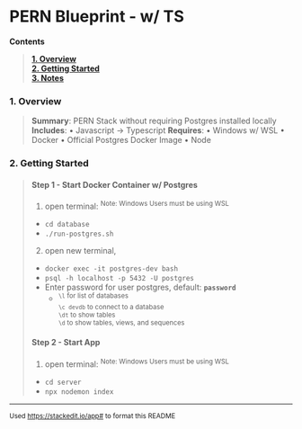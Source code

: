 # **PERN Blueprint - w/ TS**
**Contents**
>**[1. Overview](#overview)**  
**[2. Getting Started](#getting-started)**  
**[3. Notes](#notes)**  

### 1. Overview  
> **Summary**: PERN Stack without requiring Postgres installed locally  
> **Includes**:
> • Javascript -> Typescript
> **Requires**:
> • Windows w/ WSL
> • Docker 
> • Official Postgres Docker Image
> • Node

### 2. Getting Started
>  #### Step 1 - Start Docker Container w/ Postgres
  >  1. open terminal:
  > <sup>Note: Windows Users must be using WSL </sup>
  >   * `cd database` 
  >   * `./run-postgres.sh`  
  >
> 2. open new terminal, 
  >   * `docker exec -it postgres-dev bash` 
  >   * `psql -h localhost -p 5432 -U postgres`  
  >   * Enter password for user postgres, default: **`password`**
  >     * <sup> `\l` for list of databases  
  >                   `\c devdb` to connect to a database  
  >                   `\dt` to show tables  
  >                   `\d` to show tables, views, and sequences 
  > 
  >
>  #### Step 2 - Start App
  >  1. open terminal:
  > <sup>Note: Windows Users must be using WSL </sup>
  >   * `cd server` 
  >   * `npx nodemon index`  
  >
---
<sup>Used https://stackedit.io/app# to format this README